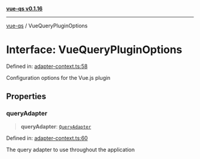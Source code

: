 [**vue-qs v0.1.16**](../README.md)

***

[vue-qs](../README.md) / VueQueryPluginOptions

# Interface: VueQueryPluginOptions

Defined in: [adapter-context.ts:58](https://github.com/iamsomraj/vue-qs/blob/e1f88d67026c08e56605a693106ef6b717bd39ad/src/adapter-context.ts#L58)

Configuration options for the Vue.js plugin

## Properties

### queryAdapter

> **queryAdapter**: [`QueryAdapter`](../type-aliases/QueryAdapter.md)

Defined in: [adapter-context.ts:60](https://github.com/iamsomraj/vue-qs/blob/e1f88d67026c08e56605a693106ef6b717bd39ad/src/adapter-context.ts#L60)

The query adapter to use throughout the application
